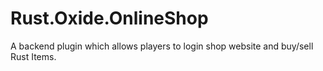 # Rust.Oxide.OnlineShop
A backend plugin which allows players to login shop website and buy/sell Rust Items.
